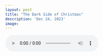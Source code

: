 ```yaml
---
layout: post
title: "The Dark Side of Christmas"
description: 'Dec 24, 2023'
image:
---
```


<audio controls preload="metadata">
  <source src="https://docs.google.com/uc?export=open&id=1sbODd85fcXIof9A5qp_8tvurrZ-ROu5" type="audio/mp3">
Your browser does not support the audio element.
</audio>
